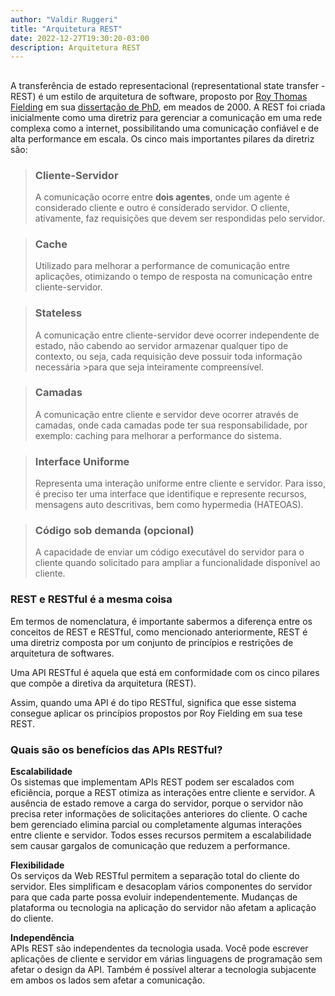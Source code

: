 ```yaml
---
author: "Valdir Ruggeri"
title: "Arquitetura REST"
date: 2022-12-27T19:30:20-03:00
description: Arquitetura REST 
---
```

## 
A transferência de estado representacional (representational state transfer - REST) é um estilo de arquitetura de software, proposto por <a class="is-external-link" href="https://en.wikipedia.org/wiki/Roy_Fielding">Roy Thomas Fielding</a> em sua <a class="is-external-link" href="https://www.ics.uci.edu/~fielding/pubs/dissertation/fielding_dissertation.pdf">dissertação de PhD</a>, em meados de 2000. A REST foi criada inicialmente como uma diretriz para gerenciar a comunicação em uma rede complexa como a internet, possibilitando uma comunicação confiável e de alta performance em escala. Os cinco mais importantes pilares da diretriz são:



> ### Cliente-Servidor
>A comunicação ocorre entre **dois agentes**, onde um agente é considerado cliente e outro é considerado servidor. O cliente, ativamente, faz requisições que devem ser respondidas pelo servidor.

> ### Cache
>Utilizado para melhorar a performance de comunicação entre aplicações, otimizando o tempo de resposta na comunicação entre cliente-servidor.

> ### Stateless
> A comunicação entre cliente-servidor deve ocorrer independente de estado, não cabendo ao servidor      armazenar qualquer tipo de contexto, ou seja, cada requisição deve possuir toda informação necessária  >para que seja inteiramente compreensível.

> ### Camadas
> A comunicação entre cliente e servidor deve ocorrer através de camadas, onde cada camadas pode ter sua  responsabilidade, por exemplo: caching para melhorar a performance do sistema.

> ### Interface Uniforme
> Representa uma interação uniforme entre cliente e servidor. Para isso, é preciso ter uma interface que identifique e represente recursos, mensagens auto descritivas, bem como hypermedia (HATEOAS).

> ### Código sob demanda (opcional)
> A capacidade de enviar um código executável do servidor para o cliente quando solicitado para ampliar a funcionalidade disponível ao cliente.

### **REST e RESTful é a mesma coisa**

Em termos de nomenclatura, é importante sabermos a diferença entre os conceitos de REST e RESTful, como mencionado anteriormente, REST é uma diretriz composta por um conjunto de princípios e restrições de arquitetura de softwares. 

Uma API RESTful é aquela que está em conformidade com os cinco pilares que compõe a diretiva da arquitetura (REST).

Assim, quando uma API é do tipo RESTful, significa que esse sistema consegue aplicar os princípios propostos por Roy Fielding em sua tese REST.

### **Quais são os benefícios das APIs RESTful?**

**Escalabilidade**  
Os sistemas que implementam APIs REST podem ser escalados com eficiência, porque a REST otimiza as interações entre cliente e servidor. A ausência de estado remove a carga do servidor, porque o servidor não precisa reter informações de solicitações anteriores do cliente. O cache bem gerenciado elimina parcial ou completamente algumas interações entre cliente e servidor. Todos esses recursos permitem a escalabilidade sem causar gargalos de comunicação que reduzem a performance.

**Flexibilidade**  
Os serviços da Web RESTful permitem a separação total do cliente do servidor. Eles simplificam e desacoplam vários componentes do servidor para que cada parte possa evoluir independentemente. Mudanças de plataforma ou tecnologia na aplicação do servidor não afetam a aplicação do cliente. 

**Independência**  
APIs REST são independentes da tecnologia usada. Você pode escrever aplicações de cliente e servidor em várias linguagens de programação sem afetar o design da API. Também é possível alterar a tecnologia subjacente em ambos os lados sem afetar a comunicação.

